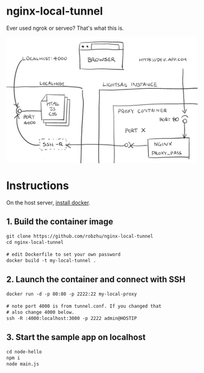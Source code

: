 # nginx-local-tunnel

Ever used ngrok or serveo? That's what this is.

![diagram](/diagram.png?raw=true "Diagram")

# Instructions

On the host server, [install docker](https://docs.docker.com/install/).

## 1. Build the container image

```
git clone https://github.com/robzhu/nginx-local-tunnel
cd nginx-local-tunnel

# edit Dockerfile to set your own password
docker build -t my-local-tunnel .
```

## 2. Launch the container and connect with SSH

```
docker run -d -p 80:80 -p 2222:22 my-local-proxy

# note port 4000 is from tunnel.conf. If you changed that
# also change 4000 below.
ssh -R :4000:localhost:3000 -p 2222 admin@HOSTIP
```

## 3. Start the sample app on localhost

```
cd node-hello
npm i
node main.js
```
